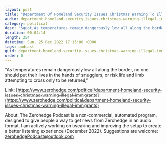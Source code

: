 ```yaml
---
layout: post
title: "Department Of Homeland Security Issues Christmas Warning To Illegal Immigrants"
audio: department-homeland-security-issues-christmas-warning-illegal-immigrants-0
category: political
desc: "&quot;As temperatures remain dangerously low all along the border, no one should put their lives in the hands of smugglers, or risk life and limb attempting to cross only to be returned,&quot;"
duration: 00:04:14
length: 254
datetime: Sun, 25 Dec 2022 17:15:00 +0000
tags: podcast
guid: department-homeland-security-issues-christmas-warning-illegal-immigrants-0
order: 0
---
```

&quot;As temperatures remain dangerously low all along the border, no one should put their lives in the hands of smugglers, or risk life and limb attempting to cross only to be returned,&quot;

Link: [https://www.zerohedge.com/political/department-homeland-security-issues-christmas-warning-illegal-immigrants](https://www.zerohedge.com/political/department-homeland-security-issues-christmas-warning-illegal-immigrants)

About: The Zerohedge Podcast is a non-commercial, automated program, designed to give people a way to get news from Zerohedge in an audio format.  I am actively working on tweaking and improving the setup to create a better listening experience (December 2022).  Suggestions are welcome: [zerohedgePodcast@outlook.com](mailto:zerohedgePodcast@outlook.com)